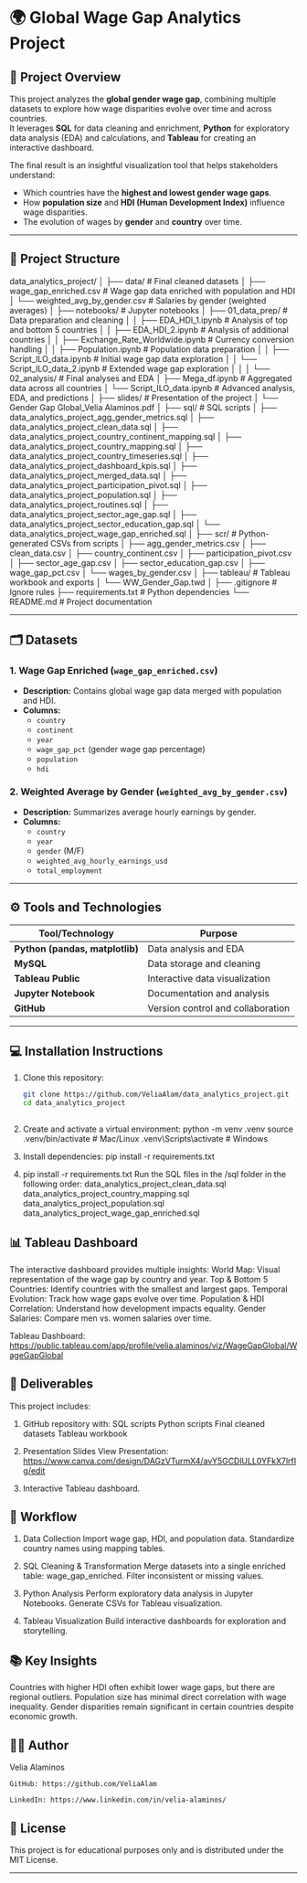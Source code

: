 # 🌍 Global Wage Gap Analytics Project

## 📖 Project Overview
This project analyzes the **global gender wage gap**, combining multiple datasets to explore how wage disparities evolve over time and across countries.  
It leverages **SQL** for data cleaning and enrichment, **Python** for exploratory data analysis (EDA) and calculations, and **Tableau** for creating an interactive dashboard.

The final result is an insightful visualization tool that helps stakeholders understand:
- Which countries have the **highest and lowest gender wage gaps**.
- How **population size** and **HDI (Human Development Index)** influence wage disparities.
- The evolution of wages by **gender** and **country** over time.

---

## 📂 Project Structure
data_analytics_project/
│
├── data/ # Final cleaned datasets
│ ├── wage_gap_enriched.csv # Wage gap data enriched with population and HDI
│ └── weighted_avg_by_gender.csv # Salaries by gender (weighted averages)
│
├── notebooks/ # Jupyter notebooks
│ ├── 01_data_prep/ # Data preparation and cleaning
│ │ ├── EDA_HDI_1.ipynb # Analysis of top and bottom 5 countries
│ │ ├── EDA_HDI_2.ipynb # Analysis of additional countries
│ │ ├── Exchange_Rate_Worldwide.ipynb # Currency conversion handling
│ │ ├── Population.ipynb # Population data preparation
│ │ ├── Script_ILO_data.ipynb # Initial wage gap data exploration
│ │ └── Script_ILO_data_2.ipynb # Extended wage gap exploration
│ │
│ └── 02_analysis/ # Final analyses and EDA
│ ├── Mega_df.ipynb # Aggregated data across all countries
│ └── Script_ILO_data.ipynb # Advanced analysis, EDA, and predictions
│
├── slides/ # Presentation of the project
│ └── Gender Gap Global_Velia Alaminos.pdf
│
├── sql/ # SQL scripts
│ ├── data_analytics_project_agg_gender_metrics.sql
│ ├── data_analytics_project_clean_data.sql
│ ├── data_analytics_project_country_continent_mapping.sql
│ ├── data_analytics_project_country_mapping.sql
│ ├── data_analytics_project_country_timeseries.sql
│ ├── data_analytics_project_dashboard_kpis.sql
│ ├── data_analytics_project_merged_data.sql
│ ├── data_analytics_project_participation_pivot.sql
│ ├── data_analytics_project_population.sql
│ ├── data_analytics_project_routines.sql
│ ├── data_analytics_project_sector_age_gap.sql
│ ├── data_analytics_project_sector_education_gap.sql
│ └── data_analytics_project_wage_gap_enriched.sql
│
├── scr/ # Python-generated CSVs from scripts
│ ├── agg_gender_metrics.csv
│ ├── clean_data.csv
│ ├── country_continent.csv
│ ├── participation_pivot.csv
│ ├── sector_age_gap.csv
│ ├── sector_education_gap.csv
│ ├── wage_gap_pct.csv
│ └── wages_by_gender.csv
│
├── tableau/ # Tableau workbook and exports
│ └── WW_Gender_Gap.twd
│
├── .gitignore # Ignore rules
├── requirements.txt # Python dependencies
└── README.md # Project documentation

---

## 🗂 Datasets

### **1. Wage Gap Enriched (`wage_gap_enriched.csv`)**
- **Description:** Contains global wage gap data merged with population and HDI.
- **Columns:**
  - `country`
  - `continent`
  - `year`
  - `wage_gap_pct` (gender wage gap percentage)
  - `population`
  - `hdi`

### **2. Weighted Average by Gender (`weighted_avg_by_gender.csv`)**
- **Description:** Summarizes average hourly earnings by gender.
- **Columns:**
  - `country`
  - `year`
  - `gender` (M/F)
  - `weighted_avg_hourly_earnings_usd`
  - `total_employment`

---

## ⚙️ Tools and Technologies

| Tool/Technology    | Purpose |
|--------------------|---------|
| **Python (pandas, matplotlib)** | Data analysis and EDA |
| **MySQL**          | Data storage and cleaning |
| **Tableau Public** | Interactive data visualization |
| **Jupyter Notebook** | Documentation and analysis |
| **GitHub**         | Version control and collaboration |

---

## 💻 Installation Instructions

1. Clone this repository:
   ```bash
   git clone https://github.com/VeliaAlam/data_analytics_project.git
   cd data_analytics_project
    
2. Create and activate a virtual environment:
python -m venv .venv
source .venv/bin/activate     # Mac/Linux
.venv\Scripts\activate        # Windows

3. Install dependencies:
pip install -r requirements.txt

4. pip install -r requirements.txt
Run the SQL files in the /sql folder in the following order:
data_analytics_project_clean_data.sql
data_analytics_project_country_mapping.sql
data_analytics_project_population.sql
data_analytics_project_wage_gap_enriched.sql


## 📊 Tableau Dashboard

The interactive dashboard provides multiple insights:
World Map: Visual representation of the wage gap by country and year.
Top & Bottom 5 Countries: Identify countries with the smallest and largest gaps.
Temporal Evolution: Track how wage gaps evolve over time.
Population & HDI Correlation: Understand how development impacts equality.
Gender Salaries: Compare men vs. women salaries over time.

Tableau Dashboard: 
https://public.tableau.com/app/profile/velia.alaminos/viz/WageGapGlobal/WageGapGlobal

## 📑 Deliverables

This project includes:

1. GitHub repository with:
    SQL scripts
    Python scripts
    Final cleaned datasets
    Tableau workbook

2. Presentation Slides
    View Presentation: https://www.canva.com/design/DAGzVTurmX4/avY5GCDlULL0YFkX7lrfIg/edit

3. Interactive Tableau dashboard.

## 🚀 Workflow

1. Data Collection
    Import wage gap, HDI, and population data.
    Standardize country names using mapping tables.

2. SQL Cleaning & Transformation
    Merge datasets into a single enriched table: wage_gap_enriched.
    Filter inconsistent or missing values.

3. Python Analysis
    Perform exploratory data analysis in Jupyter Notebooks.
    Generate CSVs for Tableau visualization.

4. Tableau Visualization
    Build interactive dashboards for exploration and storytelling.

## 📚 Key Insights
Countries with higher HDI often exhibit lower wage gaps, but there are regional outliers.
Population size has minimal direct correlation with wage inequality.
Gender disparities remain significant in certain countries despite economic growth.

## 👩‍💻 Author
Velia Alaminos

    GitHub: https://github.com/VeliaAlam
    
    LinkedIn: https://www.linkedin.com/in/velia-alaminos/

## 📜 License

This project is for educational purposes only and is distributed under the MIT License.

---

